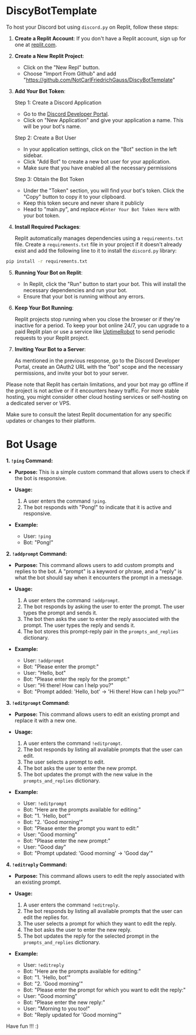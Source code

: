 # DiscyBotTemplate

To host your Discord bot using `discord.py` on Replit, follow these steps:

1. **Create a Replit Account**:
   If you don't have a Replit account, sign up for one at [replit.com](https://replit.com/).

2. **Create a New Replit Project**:

   - Click on the "New Repl" button.
   - Choose "Import From Github" and add "https://github.com/NotCarlFriedrichGauss/DiscyBotTemplate"
   

3. **Add Your Bot Token**:
   
   Step 1: Create a Discord Application
   
   - Go to the [Discord Developer Portal](https://discord.com/developers/applications).
   - Click on "New Application" and give your application a name. This will be your bot's name.
   
   Step 2: Create a Bot User
   
   - In your application settings, click on the "Bot" section in the left sidebar.
   - Click "Add Bot" to create a new bot user for your application.
   - Make sure that you have enabled all the necessary permissions

   Step 3: Obtain the Bot Token
   
   - Under the "Token" section, you will find your bot's token. Click the "Copy" button to copy it to your clipboard.
   - Keep this token secure and never share it publicly
   - Head to "main.py", and replace `#Enter Your Bot Token Here` with your bot token.

5. **Install Required Packages**:

   Replit automatically manages dependencies using a `requirements.txt` file. Create a `requirements.txt` file in your project if it doesn't already exist and add the following line to it to install the `discord.py` library:

```bash
pip install -r requirements.txt
```


5. **Running Your Bot on Replit**:

   - In Replit, click the "Run" button to start your bot. This will install the necessary dependencies and run your bot.
   - Ensure that your bot is running without any errors.

7. **Keep Your Bot Running**:

   Replit projects stop running when you close the browser or if they're inactive for a period. To keep your bot online 24/7, you can upgrade to a paid Replit plan or use a service like [UptimeRobot](https://uptimerobot.com/) to send periodic requests to your Replit project.

8. **Inviting Your Bot to a Server**:

   As mentioned in the previous response, go to the Discord Developer Portal, create an OAuth2 URL with the "bot" scope and the necessary permissions, and invite your bot to your server.

Please note that Replit has certain limitations, and your bot may go offline if the project is not active or if it encounters heavy traffic. For more stable hosting, you might consider other cloud hosting services or self-hosting on a dedicated server or VPS.

Make sure to consult the latest Replit documentation for any specific updates or changes to their platform.

# Bot Usage

**1. `!ping` Command:**
   - **Purpose:** This is a simple custom command that allows users to check if the bot is responsive.

   - **Usage:**
     1. A user enters the command `!ping`.
     2. The bot responds with "Pong!" to indicate that it is active and responsive.

   - **Example:**
     - User: `!ping`
     - Bot: "Pong!"


**2. `!addprompt` Command:**
   - **Purpose:** This command allows users to add custom prompts and replies to the bot. A "prompt" is a keyword or phrase, and a "reply" is what the bot should say when it encounters the prompt in a message.

   - **Usage:**
     1. A user enters the command `!addprompt`.
     2. The bot responds by asking the user to enter the prompt. The user types the prompt and sends it.
     3. The bot then asks the user to enter the reply associated with the prompt. The user types the reply and sends it.
     4. The bot stores this prompt-reply pair in the `prompts_and_replies` dictionary.

   - **Example:**
     - User: `!addprompt`
     - Bot: "Please enter the prompt:"
     - User: "Hello, bot"
     - Bot: "Please enter the reply for the prompt:"
     - User: "Hi there! How can I help you?"
     - Bot: "Prompt added: 'Hello, bot' -> 'Hi there! How can I help you?'"

**3. `!editprompt` Command:**
   - **Purpose:** This command allows users to edit an existing prompt and replace it with a new one.

   - **Usage:**
     1. A user enters the command `!editprompt`.
     2. The bot responds by listing all available prompts that the user can edit.
     3. The user selects a prompt to edit.
     4. The bot asks the user to enter the new prompt.
     5. The bot updates the prompt with the new value in the `prompts_and_replies` dictionary.

   - **Example:**
     - User: `!editprompt`
     - Bot: "Here are the prompts available for editing:"
     - Bot: "1. 'Hello, bot'"
     - Bot: "2. 'Good morning'"
     - Bot: "Please enter the prompt you want to edit:"
     - User: "Good morning"
     - Bot: "Please enter the new prompt:"
     - User: "Good day"
     - Bot: "Prompt updated: 'Good morning' -> 'Good day'"

**4. `!editreply` Command:**
   - **Purpose:** This command allows users to edit the reply associated with an existing prompt.

   - **Usage:**
     1. A user enters the command `!editreply`.
     2. The bot responds by listing all available prompts that the user can edit the replies for.
     3. The user selects a prompt for which they want to edit the reply.
     4. The bot asks the user to enter the new reply.
     5. The bot updates the reply for the selected prompt in the `prompts_and_replies` dictionary.

   - **Example:**
     - User: `!editreply`
     - Bot: "Here are the prompts available for editing:"
     - Bot: "1. 'Hello, bot'"
     - Bot: "2. 'Good morning'"
     - Bot: "Please enter the prompt for which you want to edit the reply:"
     - User: "Good morning"
     - Bot: "Please enter the new reply:"
     - User: "Morning to you too!"
     - Bot: "Reply updated for 'Good morning'"



Have fun !!! :)
